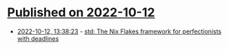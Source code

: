 # [Published on 2022-10-12](index.md)

* [2022-10-12, 13:38:23](https://lobste.rs/s/zatcrb/std_nix_flakes_framework_for) - [std: The Nix Flakes framework for perfectionists with deadlines](https://github.com/divnix/std)
